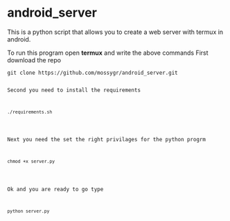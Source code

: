 # android_server
This is a python script that allows you to create  a web server with termux in android.

To run this program open **termux** and write the above commands
First download the repo

<pre><code>git clone https://github.com/mossygr/android_server.git</code</pre>

Second you need to install the requirements

<pre><code>./requirements.sh</code></pre>

Next you need the set the right privilages for the python progrm
<pre><code>chmod +x server.py</code></pre>

Ok and you are ready to go type 
<pre><code>python server.py</code></pre>

